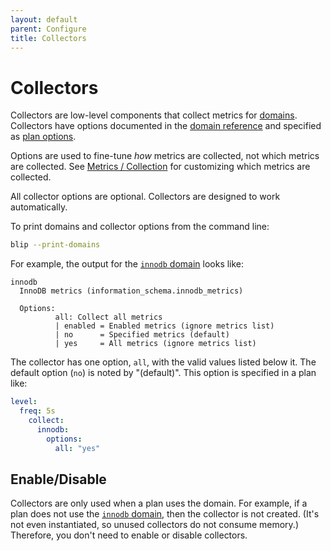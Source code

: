 ```yaml
---
layout: default
parent: Configure
title: Collectors
---
```


# Collectors

Collectors are low-level components that collect metrics for [domains](../metrics/domains).
Collectors have options documented in the [domain reference](../metrics/domains) and specified as [plan options](../plans/file#options).

Options are used to fine-tune _how_ metrics are collected, not which metrics are collected.
See [Metrics / Collection](../metrics/collecting) for customizing which metrics are collected.

<p class="note">
All collector options are optional.
Collectors are designed to work automatically.
</p>

To print domains and collector options from the command line:

```sh
blip --print-domains
```

For example, the output for the [`innodb` domain](../metrics/domains#innodb) looks like:

```
innodb
  InnoDB metrics (information_schema.innodb_metrics)

  Options:
          all: Collect all metrics
          | enabled = Enabled metrics (ignore metrics list)
          | no      = Specified metrics (default)
          | yes     = All metrics (ignore metrics list)
```

The collector has one option, `all`, with the valid values listed below it.
The default option (`no`) is noted by "(default)".
This option is specified in a plan like:

```yaml
level:
  freq: 5s
    collect:
      innodb:
        options:
          all: "yes"
```

## Enable/Disable

Collectors are only used when a plan uses the domain.
For example, if a plan does not use the [`innodb` domain](../metrics/domains#innodb), then the collector is not created.
(It's not even instantiated, so unused collectors do not consume memory.)
Therefore, you don't need to enable or disable collectors.

